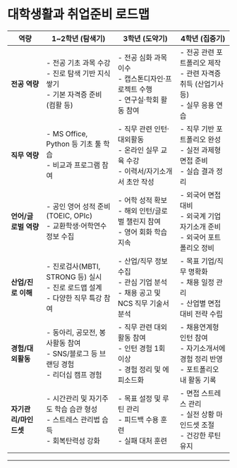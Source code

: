 # 대학생활과 취업준비 로드맵

| **역량**        | **1\~2학년** (탐색기)                                           | **3학년** (도약기)                                          | **4학년** (집중기)                                          |
| ------------- | ---------------------------------------------------------- | ------------------------------------------------------ | ------------------------------------------------------ |
| **전공 역량**     | - 전공 기초 과목 수강<br>- 진로 탐색 기반 지식 쌓기<br>- 기본 자격증 준비 (컴활 등)    | - 전공 심화 과목 이수<br>- 캡스톤디자인·프로젝트 수행<br>- 연구실·학회 활동 참여    | - 전공 관련 포트폴리오 제작<br>- 관련 자격증 취득 (산업기사 등)<br>- 실무 응용 연습 |
| **직무 역량**     | - MS Office, Python 등 기초 툴 학습<br>- 비교과 프로그램 참여             | - 직무 관련 인턴·대외활동<br>- 온라인 실무 교육 수강<br>- 이력서/자기소개서 초안 작성 | - 직무 기반 포트폴리오 완성<br>- 실전 과제형 면접 준비<br>- 실습 결과 정리       |
| **언어/글로벌 역량** | - 공인 영어 성적 준비 (TOEIC, OPIc)<br>- 교환학생·어학연수 정보 수집           | - 어학 성적 확보<br>- 해외 인턴/글로벌 챌린지 참여<br>- 영어 회화 학습 지속      | - 외국어 면접 대비<br>- 외국계 기업 자기소개 준비<br>- 외국어 포트폴리오 정비      |
| **산업/진로 이해**  | - 진로검사(MBTI, STRONG 등) 실시<br>- 진로 로드맵 설계<br>- 다양한 직무 특강 참여 | - 산업/직무 정보 수집<br>- 관심 기업 분석<br>- 채용 공고 및 NCS 직무 기술서 분석 | - 목표 기업/직무 명확화<br>- 채용 일정 관리<br>- 산업별 면접 대비 전략 수립      |
| **경험/대외활동**   | - 동아리, 공모전, 봉사활동 참여<br>- SNS/블로그 등 브랜딩 경험<br>- 리더십 캠프 경험   | - 직무 관련 대외활동 참여<br>- 인턴 경험 1회 이상<br>- 경험 정리 및 에피소드화    | - 채용연계형 인턴 참여<br>- 자기소개서에 경험 정리 반영<br>- 포트폴리오 내 활동 기록  |
| **자기관리/마인드셋** | - 시간관리 및 자기주도 학습 습관 형성<br>- 스트레스 관리법 습득<br>- 회복탄력성 강화      | - 목표 설정 및 루틴 관리<br>- 피드백 수용 훈련<br>- 실패 대처 훈련           | - 면접 스트레스 관리<br>- 실전 상황 마인드셋 조절<br>- 건강한 루틴 유지         |

---
